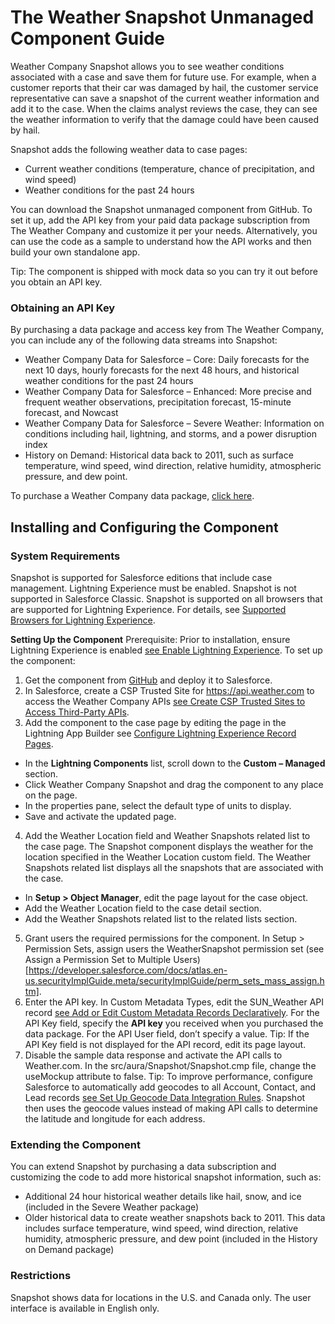 # The Weather Snapshot Unmanaged Component Guide

Weather Company Snapshot allows you to see weather conditions associated with a case and save them for future use. For example, when a customer reports that their car was damaged by hail, the customer service representative can save a snapshot of the current weather information and add it to the case. When the claims analyst reviews the case, they can see the weather information to verify that the damage could have been caused by hail.

Snapshot adds the following weather data to case pages:
- Current weather conditions (temperature, chance of precipitation, and wind speed)
- Weather conditions for the past 24 hours

You can download the Snapshot unmanaged component from GitHub. To set it up, add the API key from your paid data package subscription from The Weather Company and customize it per your needs. Alternatively, you can use the code as a sample to understand how the API works and then build your own standalone app.

Tip: The component is shipped with mock data so you can try it out before you obtain an API key.

### Obtaining an API Key

By purchasing a data package and access key from The Weather Company, you can include any of the following data streams into Snapshot:
- Weather Company Data for Salesforce – Core: Daily forecasts for the next 10 days, hourly forecasts for the next 48 hours, and historical weather conditions for the past 24 hours
- Weather Company Data for Salesforce – Enhanced: More precise and frequent weather observations, precipitation forecast, 15-minute forecast, and Nowcast
- Weather Company Data for Salesforce – Severe Weather: Information on conditions including hail, lightning, and storms, and a power disruption index
- History on Demand: Historical data back to 2011, such as surface temperature, wind speed, wind direction, relative humidity, atmospheric pressure, and dew point. 

To purchase a Weather Company data package, [click here](https://business.weather.com/product-categories/the-weather-company-data-solutions).

## Installing and Configuring the Component
### System Requirements
Snapshot is supported for Salesforce editions that include case management. Lightning Experience must be enabled. Snapshot is not supported in Salesforce Classic. Snapshot is supported on all browsers that are supported for Lightning Experience. For details, see [Supported Browsers for Lightning Experience](https://help.salesforce.com/articleView?id=getstart_browsers_sfx.htm).

**Setting Up the Component**
Prerequisite: Prior to installation, ensure Lightning Experience is enabled [see Enable Lightning Experience](https://help.salesforce.com/articleView?id=lex_enable_intro.htm). 
To set up the component:
1. Get the component from [GitHub](https://github.com/TheWeatherCompany/Salesforce-Snapshot) and deploy it to Salesforce.
2. In Salesforce, create a CSP Trusted Site for https://api.weather.com to access the Weather Company APIs [see Create CSP Trusted Sites to Access Third-Party APIs](https://help.salesforce.com/articleView?id=csp_trusted_sites.htm).
3. Add the component to the case page by editing the page in the Lightning App Builder see [Configure Lightning Experience Record Pages](https://help.salesforce.com/articleView?id=csp_trusted_sites.htm). 
  - In the **Lightning Components** list, scroll down to the **Custom – Managed** section.
  - Click Weather Company Snapshot and drag the component to any place on the page.
  - In the properties pane, select the default type of units to display. 
  - Save and activate the updated page.
4. Add the Weather Location field and Weather Snapshots related list to the case page. The Snapshot component displays the weather for the location specified in the Weather Location custom field. The Weather Snapshots related list displays all the snapshots that are associated with the case. 
  - In **Setup > Object Manager**, edit the page layout for the case object. 
  - Add the Weather Location field to the case detail section. 
  - Add the Weather Snapshots related list to the related lists section. 
5. Grant users the required permissions for the component. In Setup > Permission Sets, assign users the WeatherSnapshot permission set (see Assign a Permission Set to Multiple Users)[https://developer.salesforce.com/docs/atlas.en-us.securityImplGuide.meta/securityImplGuide/perm_sets_mass_assign.htm]. 
6. Enter the API key. In Custom Metadata Types, edit the SUN_Weather API record [see Add or Edit Custom Metadata Records Declaratively](https://help.salesforce.com/articleView?id=custommetadatatypes_ui_populate.htm). For the API Key field, specify the **API key** you received when you purchased the data package.  For the API User field, don’t specify a value.  Tip: If the API Key field is not displayed for the API record, edit its page layout.
7. Disable the sample data response and activate the API calls to Weather.com. In the src/aura/Snapshot/Snapshot.cmp file, change the useMockup attribute to false. Tip: To improve performance, configure Salesforce to automatically add geocodes to all Account, Contact, and Lead records [see Set Up Geocode Data Integration Rules](https://help.salesforce.com/articleView?id=data_dot_com_clean_add_geocode_information_to_all_records.htm). Snapshot then uses the geocode values instead of making API calls to determine the latitude and longitude for each address. 

### Extending the Component
You can extend Snapshot by purchasing a data subscription and customizing the code to add more historical snapshot information, such as: 
- Additional 24 hour historical weather details like hail, snow, and ice (included in the Severe Weather package)
- Older historical data to create weather snapshots back to 2011. This data includes surface temperature, wind speed, wind direction, relative humidity, atmospheric pressure, and dew point (included in the History on Demand package)

### Restrictions
Snapshot shows data for locations in the U.S. and Canada only. The user interface is available in English only.

